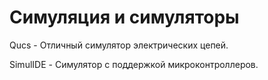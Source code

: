 # Симуляция и симуляторы #

Qucs - Отличный симулятор электрических цепей.

SimulIDE - Симулятор с поддержкой микроконтроллеров.

